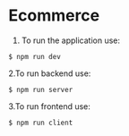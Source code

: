 # Ecommerce
1. To run the application use:
 ```shell
 $ npm run dev
 ```
2.To run backend use:
 ```shell
 $ npm run server
 ```
3.To run frontend use:
 ```shell
 $ npm run client
 ```
